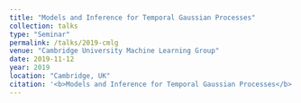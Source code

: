 ```yaml
---
title: "Models and Inference for Temporal Gaussian Processes"
collection: talks
type: "Seminar"
permalink: /talks/2019-cmlg
venue: "Cambridge University Machine Learning Group"
date: 2019-11-12
year: 2019
location: "Cambridge, UK"
citation: '<b>Models and Inference for Temporal Gaussian Processes</b>.'
---
```

